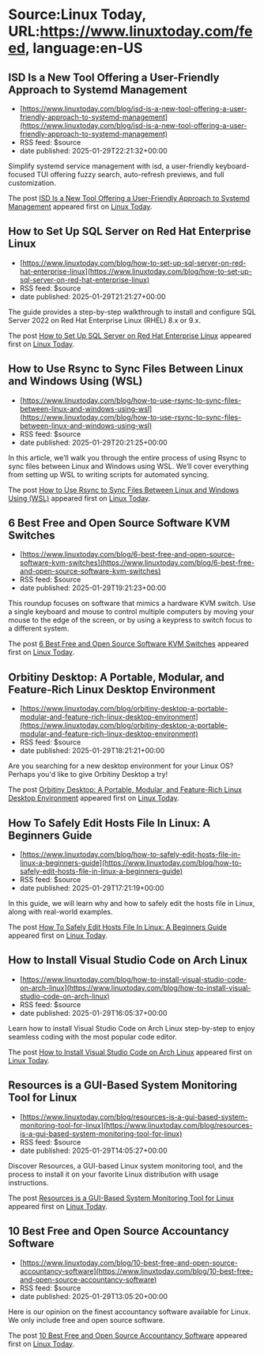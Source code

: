 # Source:Linux Today, URL:https://www.linuxtoday.com/feed, language:en-US

## ISD Is a New Tool Offering a User-Friendly Approach to Systemd Management
 - [https://www.linuxtoday.com/blog/isd-is-a-new-tool-offering-a-user-friendly-approach-to-systemd-management](https://www.linuxtoday.com/blog/isd-is-a-new-tool-offering-a-user-friendly-approach-to-systemd-management)
 - RSS feed: $source
 - date published: 2025-01-29T22:21:32+00:00

<p>Simplify systemd service management with isd, a user-friendly keyboard-focused TUI offering fuzzy search, auto-refresh previews, and full customization.</p>
<p>The post <a href="https://www.linuxtoday.com/blog/isd-is-a-new-tool-offering-a-user-friendly-approach-to-systemd-management/">ISD Is a New Tool Offering a User-Friendly Approach to Systemd Management</a> appeared first on <a href="https://www.linuxtoday.com">Linux Today</a>.</p>

## How to Set Up SQL Server on Red Hat Enterprise Linux
 - [https://www.linuxtoday.com/blog/how-to-set-up-sql-server-on-red-hat-enterprise-linux](https://www.linuxtoday.com/blog/how-to-set-up-sql-server-on-red-hat-enterprise-linux)
 - RSS feed: $source
 - date published: 2025-01-29T21:21:27+00:00

<p>The guide provides a step-by-step walkthrough to install and configure SQL Server 2022 on Red Hat Enterprise Linux (RHEL) 8.x or 9.x.</p>
<p>The post <a href="https://www.linuxtoday.com/blog/how-to-set-up-sql-server-on-red-hat-enterprise-linux/">How to Set Up SQL Server on Red Hat Enterprise Linux</a> appeared first on <a href="https://www.linuxtoday.com">Linux Today</a>.</p>

## How to Use Rsync to Sync Files Between Linux and Windows Using (WSL)
 - [https://www.linuxtoday.com/blog/how-to-use-rsync-to-sync-files-between-linux-and-windows-using-wsl](https://www.linuxtoday.com/blog/how-to-use-rsync-to-sync-files-between-linux-and-windows-using-wsl)
 - RSS feed: $source
 - date published: 2025-01-29T20:21:25+00:00

<p>In this article, we’ll walk you through the entire process of using Rsync to sync files between Linux and Windows using WSL. We’ll cover everything from setting up WSL to writing scripts for automated syncing.</p>
<p>The post <a href="https://www.linuxtoday.com/blog/how-to-use-rsync-to-sync-files-between-linux-and-windows-using-wsl/">How to Use Rsync to Sync Files Between Linux and Windows Using (WSL)</a> appeared first on <a href="https://www.linuxtoday.com">Linux Today</a>.</p>

## 6 Best Free and Open Source Software KVM Switches
 - [https://www.linuxtoday.com/blog/6-best-free-and-open-source-software-kvm-switches](https://www.linuxtoday.com/blog/6-best-free-and-open-source-software-kvm-switches)
 - RSS feed: $source
 - date published: 2025-01-29T19:21:23+00:00

<p>This roundup focuses on software that mimics a hardware KVM switch. Use a single keyboard and mouse to control multiple computers by moving your mouse to the edge of the screen, or by using a keypress to switch focus to a different system.</p>
<p>The post <a href="https://www.linuxtoday.com/blog/6-best-free-and-open-source-software-kvm-switches/">6 Best Free and Open Source Software KVM Switches</a> appeared first on <a href="https://www.linuxtoday.com">Linux Today</a>.</p>

## Orbitiny Desktop: A Portable, Modular, and Feature-Rich Linux Desktop Environment
 - [https://www.linuxtoday.com/blog/orbitiny-desktop-a-portable-modular-and-feature-rich-linux-desktop-environment](https://www.linuxtoday.com/blog/orbitiny-desktop-a-portable-modular-and-feature-rich-linux-desktop-environment)
 - RSS feed: $source
 - date published: 2025-01-29T18:21:21+00:00

<p>Are you searching for a new desktop environment for your Linux OS? Perhaps you'd like to give Orbitiny Desktop a try!</p>
<p>The post <a href="https://www.linuxtoday.com/blog/orbitiny-desktop-a-portable-modular-and-feature-rich-linux-desktop-environment/">Orbitiny Desktop: A Portable, Modular, and Feature-Rich Linux Desktop Environment</a> appeared first on <a href="https://www.linuxtoday.com">Linux Today</a>.</p>

## How To Safely Edit Hosts File In Linux: A Beginners Guide
 - [https://www.linuxtoday.com/blog/how-to-safely-edit-hosts-file-in-linux-a-beginners-guide](https://www.linuxtoday.com/blog/how-to-safely-edit-hosts-file-in-linux-a-beginners-guide)
 - RSS feed: $source
 - date published: 2025-01-29T17:21:19+00:00

<p>In this guide, we will learn why and how to safely edit the hosts file in Linux, along with real-world examples.</p>
<p>The post <a href="https://www.linuxtoday.com/blog/how-to-safely-edit-hosts-file-in-linux-a-beginners-guide/">How To Safely Edit Hosts File In Linux: A Beginners Guide</a> appeared first on <a href="https://www.linuxtoday.com">Linux Today</a>.</p>

## How to Install Visual Studio Code on Arch Linux
 - [https://www.linuxtoday.com/blog/how-to-install-visual-studio-code-on-arch-linux](https://www.linuxtoday.com/blog/how-to-install-visual-studio-code-on-arch-linux)
 - RSS feed: $source
 - date published: 2025-01-29T16:05:37+00:00

<p>Learn how to install Visual Studio Code on Arch Linux step-by-step to enjoy seamless coding with the most popular code editor.</p>
<p>The post <a href="https://www.linuxtoday.com/blog/how-to-install-visual-studio-code-on-arch-linux/">How to Install Visual Studio Code on Arch Linux</a> appeared first on <a href="https://www.linuxtoday.com">Linux Today</a>.</p>

## Resources is a GUI-Based System Monitoring Tool for Linux
 - [https://www.linuxtoday.com/blog/resources-is-a-gui-based-system-monitoring-tool-for-linux](https://www.linuxtoday.com/blog/resources-is-a-gui-based-system-monitoring-tool-for-linux)
 - RSS feed: $source
 - date published: 2025-01-29T14:05:27+00:00

<p>Discover Resources, a GUI-based Linux system monitoring tool, and the process to install it on your favorite Linux distribution with usage instructions.</p>
<p>The post <a href="https://www.linuxtoday.com/blog/resources-is-a-gui-based-system-monitoring-tool-for-linux/">Resources is a GUI-Based System Monitoring Tool for Linux</a> appeared first on <a href="https://www.linuxtoday.com">Linux Today</a>.</p>

## 10 Best Free and Open Source Accountancy Software
 - [https://www.linuxtoday.com/blog/10-best-free-and-open-source-accountancy-software](https://www.linuxtoday.com/blog/10-best-free-and-open-source-accountancy-software)
 - RSS feed: $source
 - date published: 2025-01-29T13:05:20+00:00

<p>Here is our opinion on the finest accountancy software available for Linux. We only include free and open source software.</p>
<p>The post <a href="https://www.linuxtoday.com/blog/10-best-free-and-open-source-accountancy-software/">10 Best Free and Open Source Accountancy Software</a> appeared first on <a href="https://www.linuxtoday.com">Linux Today</a>.</p>

